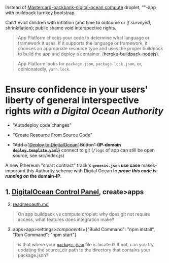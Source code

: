 Instead of [Mastercard-backbank-digital-ocean compute](https://github.com/NickCarducci/mastercard-backbank-digital-ocean) droplet, ""-app with buildpack turnkey bootstrap.

Can't evict children with inflation (and time to outcome or *if surveyed*, shrinkflation); public shame void interspective rights.

>App Platform checks your code to determine what language or framework it uses. If it supports the language or framework, it chooses an appropriate resource type and uses the proper buildpack to build the app and deploy a container. ([heroku-buildpack-nodejs](https://docs.digitalocean.com/products/app-platform/reference/buildpacks/nodejs/)).

>App Platform looks for `package.json`, `package-lock.json`, or, opinionatedly, `yarn.lock`.

# Ensure confidence in your users' liberty of general interspective rights *with a Digital Ocean Authority*

- "Autodeploy code changes"

- "Create Resource From Source Code"

- ~~"Add a ['Deploy to DigitalOcean'](https://github.com/NickCarducci/Nonce-Minter-Bot) Button" **(IP-domain `deploy.template.yaml`)**~~ connect to git (`/logs` of app can still be open source, see src/index.js)

A new Ethereum "smart contract" track's **`genesis.json` use case** makes-important this Authority scheme with Digital Ocean to ***prove this code is running on* the domain-IP**.

## 1. [DigitalOcean Control Panel](https://cloud.digitalocean.com/), create>apps

2. [readmeoauth.md](https://github.com/NickCarducci/mastercard-backbank-digital-ocean-app/readmeoauth.md)

> On app buildpack vs compute droplet: why does git not require access, what features does integration make?

3. apps>app>settings>*components*={"Build Command": "npm install", "Run Command": "npm start"}

> is that where your [`package.json`](https://www.digitalocean.com/community/questions/how-to-use-the-apps-build-command-for-static-site-resources) file is located? If not, can you try updating the source_dir path to the directory that contains your package.json?
